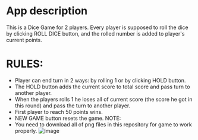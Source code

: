 # App description
This is a Dice Game for 2 players.
Every player is supposed to roll the dice by clicking ROLL DICE button, and the rolled number is added to player's current points.
# RULES:
- Player can end turn in 2 ways: by rolling 1 or by clicking HOLD button.
- The HOLD button adds the current score to total score and pass turn to another player.
- When the players rolls 1 he loses all of current score (the score he got in this round) and pass the turn to another player.
- First player to reach 50 points wins.
- NEW GAME button resets the game.
NOTE:
- You need to download all of png files in this repository for game to work properly.
![image](https://user-images.githubusercontent.com/99435285/157735985-9f17a557-8446-4969-9cb2-40e4fa3bd16a.png)
